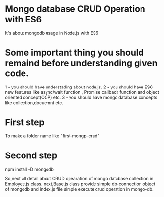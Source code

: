 # Mongo database CRUD Operation with ES6 
It's about mongodb usage in Node.js with ES6
# Some important thing you should remaind before understanding given code.
1 - you should have understading about node.js.
2 - you should have ES6 new features like async/wait function , Promise callback function and object oriented concept(OOP) etc.
3 - you should have mongo database concepts like collection,docuemnt etc.

# First step
To make a folder name like "first-mongp-crud"

# Second step
npm install -D mongodb

So,next all detail about CRUD opearation of mongo database collection in Employee.js class.
next,Base.js class provide simple db-connection object of mongodb and index.js file simple execute crud operation in mongo-db.

